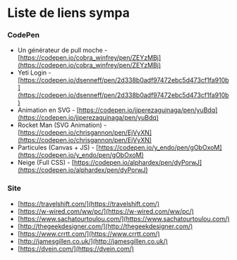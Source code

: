 # Liste de liens sympa


### CodePen

- Un générateur de pull moche - [https://codepen.io/cobra_winfrey/pen/ZEYzMBj](https://codepen.io/cobra_winfrey/pen/ZEYzMBj)
- Yeti Login - [https://codepen.io/dsenneff/pen/2d338b0adf97472ebc5d473cf1fa910b](https://codepen.io/dsenneff/pen/2d338b0adf97472ebc5d473cf1fa910b)
- Animation en SVG - [https://codepen.io/jjperezaguinaga/pen/yuBdq](https://codepen.io/jjperezaguinaga/pen/yuBdq)
- Rocket Man (SVG Animation) - [https://codepen.io/chrisgannon/pen/EjVyXN](https://codepen.io/chrisgannon/pen/EjVyXN)
- Particules (Canvas + JS) - [https://codepen.io/y_endo/pen/gObOxoM](https://codepen.io/y_endo/pen/gObOxoM)
- Neige (Full CSS) - [https://codepen.io/alphardex/pen/dyPorwJ](https://codepen.io/alphardex/pen/dyPorwJ)


### Site

- [https://travelshift.com/](https://travelshift.com/)
- [https://w-wired.com/ww/pc/](https://w-wired.com/ww/pc/)
- [https://www.sachatourtoulou.com/](https://www.sachatourtoulou.com/)
- [http://thegeekdesigner.com/](http://thegeekdesigner.com/)
- [https://www.crrtt.com/](https://www.crrtt.com/)
- [http://jamesgillen.co.uk/](http://jamesgillen.co.uk/)
- [https://dvein.com/](https://dvein.com/)